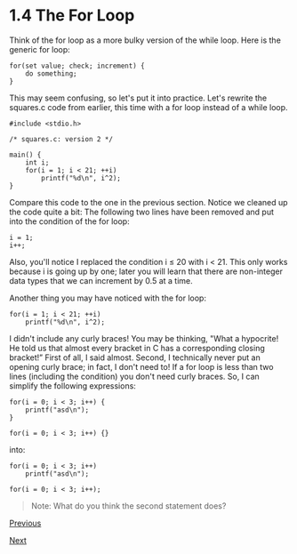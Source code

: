 # 1.4 The For Loop
Think of the for loop as a more bulky version of the while loop. Here is the generic for loop:

    for(set value; check; increment) {
    	do something;
    }

This may seem confusing, so let's put it into practice. Let's rewrite the squares.c code from earlier, this time with a for loop instead of a while loop.

    #include <stdio.h>
    
    /* squares.c: version 2 */
    
    main() {
    	int i;
    	for(i = 1; i < 21; ++i)
    		printf("%d\n", i^2);
    }

Compare this code to the one in the previous section. Notice we cleaned up the code quite a bit: The following two lines have been removed and put into the condition of the for loop:

    i = 1;
    i++;

Also, you'll notice I replaced the condition i ≤ 20 with i < 21. This only works because i is going up by one; later you will learn that there are non-integer data types that we can increment by 0.5 at a time.

Another thing you may have noticed with the for loop:

    for(i = 1; i < 21; ++i)
    	printf("%d\n", i^2);

I didn't include any curly braces! You may be thinking, "What a hypocrite! He told us that almost every bracket in C has a corresponding closing bracket!” First of all, I said almost. Second, I technically never put an opening curly brace; in fact, I don't need to! If a for loop is less than two lines (including the condition) you don't need curly braces. So, I can simplify the following expressions:

    for(i = 0; i < 3; i++) {
    	printf("asd\n");
    }
    
    for(i = 0; i < 3; i++) {}

into:

    for(i = 0; i < 3; i++)
    	printf("asd\n");
    
    for(i = 0; i < 3; i++);

> Note: What do you think the second statement does? 

[Previous](1.3%20The%20While%20Loop.md)

[Next](1.5%20If%2C%20Else%2C%20and%20Else-If.md)